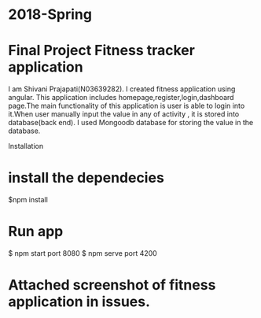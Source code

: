 # 2018-Spring
# Final Project Fitness tracker application

I am Shivani Prajapati(N03639282). I created fitness application using angular. This application includes homepage,register,login,dashboard page.The main functionality of this application is user is able to login into it.When user manually input the value in any of activity , it is stored into database(back end). I used Mongoodb database for storing the value in the database.

Installation

# install the dependecies
$npm install

# Run app
$ npm start port 8080
$ npm serve port 4200



# Attached screenshot of fitness application in issues.


